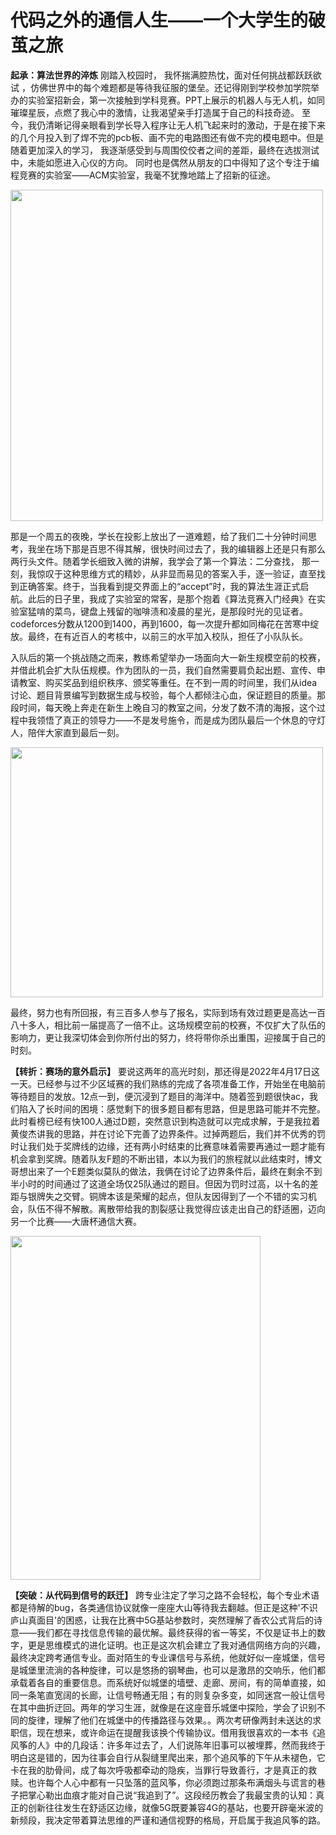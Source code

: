 # **代码之外的通信人生——一个大学生的破茧之旅**

**起承：算法世界的淬炼**
		刚踏入校园时， 我怀揣满腔热忱，面对任何挑战都跃跃欲试 ，仿佛世界中的每个难题都是等待我征服的堡垒。还记得刚到学校参加学院举办的实验室招新会，第一次接触到学科竞赛。PPT上展示的机器人与无人机，如同璀璨星辰，点燃了我心中的激情，让我渴望亲手打造属于自己的科技奇迹。 至今，我仍清晰记得亲眼看到学长导入程序让无人机飞起来时的激动，于是在接下来的几个月投入到了焊不完的pcb板、画不完的电路图还有做不完的模电题中。但是随着更加深入的学习， 我逐渐感受到与周围佼佼者之间的差距，最终在选拔测试中，未能如愿进入心仪的方向。 同时也是偶然从朋友的口中得知了这个专注于编程竞赛的实验室——ACM实验室，我毫不犹豫地踏上了招新的征途。 

<img src="C:\Users\13185\Desktop\故事\2.jpg" width="500px" height="530px" />

​		那是一个周五的夜晚，学长在投影上放出了一道难题，给了我们二十分钟时间思考，我坐在场下那是百思不得其解，很快时间过去了，我的编辑器上还是只有那么两行头文件。随着学长细致入微的讲解，我学会了第一个算法：二分查找， 那一刻，我惊叹于这种思维方式的精妙，从非显而易见的答案入手，逐一验证，直至找到正确答案。终于，当我看到提交界面上的“accept”时，我的算法生涯正式启航。此后的日子里，我成了实验室的常客，是那个抱着《算法竞赛入门经典》在实验室猛啃的菜鸟，键盘上残留的咖啡渍和凌晨的星光，是那段时光的见证者。codeforces分数从1200到1400，再到1600，每一次提升都如同梅花在苦寒中绽放。最终，在有近百人的考核中，以前三的水平加入校队，担任了小队队长。

​		入队后的第一个挑战随之而来，教练希望举办一场面向大一新生规模空前的校赛，并借此机会扩大队伍规模。作为团队的一员，我们自然需要肩负起出题、宣传、申请教室、购买奖品到组织秩序、颁奖等重任。在不到一周的时间里，我们从idea讨论、题目背景编写到数据生成与校验，每个人都倾注心血，保证题目的质量。那段时间，每天晚上奔走在新生上晚自习的教室之间，分发了数不清的海报，这个过程中我领悟了真正的领导力——不是发号施令，而是成为团队最后一个休息的守灯人，陪伴大家直到最后一刻。

<img src="C:\Users\13185\Desktop\故事\3.jpg" width="500px" height="400px" />

​		最终，努力也有所回报，有三百多人参与了报名，实际到场有效过题更是高达一百八十多人，相比前一届提高了一倍不止。这场规模空前的校赛，不仅扩大了队伍的影响力，更让我深切体会到你所付出的努力，终将带你杀出重围，迎接属于自己的时刻。

**【转折：赛场的意外启示】**
		要说这两年的高光时刻，那还得是2022年4月17日这一天。已经参与过不少区域赛的我们熟练的完成了各项准备工作，开始坐在电脑前等待题目的发放。12点一到，便沉浸到了题目的海洋中。随着签到题很快ac，我们陷入了长时间的困境：感觉剩下的很多题目都有思路，但是思路可能并不完整。此时看榜已经有快100人通过D题，突然意识到构造就可以完成求解，于是我拉着黄俊杰讲我的思路，并在讨论下完善了边界条件。过掉两题后，我们并不优秀的罚时让我们处于奖牌线的边缘，还有两小时结束的比赛意味着需要再通过一题才能有机会拿到奖牌。随着队友F题的不断出错，本以为我们的旅程就以此结束时，博文哥想出来了一个E题类似莫队的做法，我俩在讨论了边界条件后，最终在剩余不到半小时的时间通过了这道全场仅25队通过的题目。但因为罚时过高，以十名的差距与银牌失之交臂。铜牌本该是荣耀的起点，但队友因得到了一个不错的实习机会，队伍不得不解散。离散带给我的割裂感让我觉得应该走出自己的舒适圈，迈向另一个比赛——大唐杯通信大赛。

<img src="C:\Users\13185\Desktop\故事\4.jpg" width="400px" height="550px" />



**【突破：从代码到信号的跃迁】**
		跨专业注定了学习之路不会轻松，每个专业术语都是待解的bug，各类通信协议就像一座座大山等待我去翻越。但正是这种'不识庐山真面目'的困惑，让我在比赛中5G基站参数时，突然理解了香农公式背后的诗意——我们都在寻找信息传输的最优解。最终获得的省一等奖，不仅是证书上的数字，更是思维模式的进化证明。也正是这次机会建立了我对通信网络方向的兴趣，最终决定跨考通信专业。面对陌生的专业课信号与系统，他就好似一座城堡，信号是城堡里流淌的各种旋律，可以是悠扬的钢琴曲，也可以是激昂的交响乐，他们都承载着各自的重要信息。而系统好似城堡的墙壁、走廊、房间，有的简单直接，如同一条笔直宽阔的长廊，让信号畅通无阻；有的则复杂多变，如同迷宫一般让信号在其中曲折迂回。两年的学习生涯，就像是在这座音乐城堡中探险，学会了识别不同的旋律，理解了他们在城堡中的传播路径与效果。。两次考研像两封未送达的求职信，现在想来，或许命运在提醒我该换个传输协议。借用我很喜欢的一本书《追风筝的人》中的几段话：许多年过去了，人们说陈年旧事可以被埋葬，然而我终于明白这是错的，因为往事会自行从裂缝里爬出来，那个追风筝的下午从未褪色，它卡在我的肋骨间，成了每次呼吸都牵动的隐疾，当罪行导致善行，才是真正的救赎。也许每个人心中都有一只坠落的蓝风筝，你必须跑过那条布满烟头与谎言的巷子把掌心勒出血痕才能对自己说“我追到了”。这段经历教会了我最宝贵的认知：真正的创新往往发生在舒适区边缘，就像5G既要兼容4G的基站，也要开辟毫米波的新频段，我决定带着算法思维的严谨和通信视野的格局，开启属于我追风筝的路。



